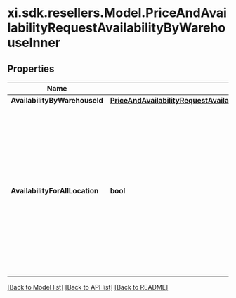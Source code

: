 # xi.sdk.resellers.Model.PriceAndAvailabilityRequestAvailabilityByWarehouseInner

## Properties

Name | Type | Description | Notes
------------ | ------------- | ------------- | -------------
**AvailabilityByWarehouseId** | [**PriceAndAvailabilityRequestAvailabilityByWarehouseInnerAvailabilityByWarehouseId**](PriceAndAvailabilityRequestAvailabilityByWarehouseInnerAvailabilityByWarehouseId.md) |  | [optional] 
**AvailabilityForAllLocation** | **bool** | Pass boolean value as input, if true the response will contain warehouse location details, if false the response will not hold warehouse location details. By default value is true. | [optional] 

[[Back to Model list]](../README.md#documentation-for-models) [[Back to API list]](../README.md#documentation-for-api-endpoints) [[Back to README]](../README.md)

